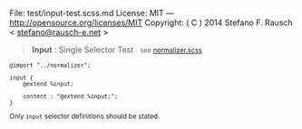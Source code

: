 File:      test/input-test.scss.md
License:   MIT — http://opensource.org/licenses/MIT
Copyright: ( C ) 2014 Stefano F. Rausch < stefano@rausch-e.net >

> **Input** : Single Selector Test  
> <small> see [normalizer.scss](../_normalizer.scss.md) </smalll>

    @import "../normalizer";

    input {
        @extend %input;

        content : "@extend %input;";
    }

Only `input` selector definitions should be stated.

